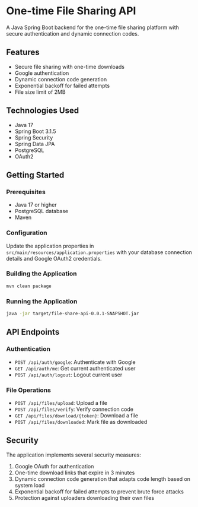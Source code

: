 # One-time File Sharing API

A Java Spring Boot backend for the one-time file sharing platform with secure authentication and dynamic connection codes.

## Features

- Secure file sharing with one-time downloads
- Google authentication
- Dynamic connection code generation
- Exponential backoff for failed attempts
- File size limit of 2MB

## Technologies Used

- Java 17
- Spring Boot 3.1.5
- Spring Security
- Spring Data JPA
- PostgreSQL
- OAuth2

## Getting Started

### Prerequisites

- Java 17 or higher
- PostgreSQL database
- Maven

### Configuration

Update the application properties in `src/main/resources/application.properties` with your database connection details and Google OAuth2 credentials.

### Building the Application

```bash
mvn clean package
```

### Running the Application

```bash
java -jar target/file-share-api-0.0.1-SNAPSHOT.jar
```

## API Endpoints

### Authentication

- `POST /api/auth/google`: Authenticate with Google
- `GET /api/auth/me`: Get current authenticated user
- `POST /api/auth/logout`: Logout current user

### File Operations

- `POST /api/files/upload`: Upload a file
- `POST /api/files/verify`: Verify connection code
- `GET /api/files/download/{token}`: Download a file
- `POST /api/files/downloaded`: Mark file as downloaded

## Security

The application implements several security measures:

1. Google OAuth for authentication
2. One-time download links that expire in 3 minutes
3. Dynamic connection code generation that adapts code length based on system load
4. Exponential backoff for failed attempts to prevent brute force attacks
5. Protection against uploaders downloading their own files